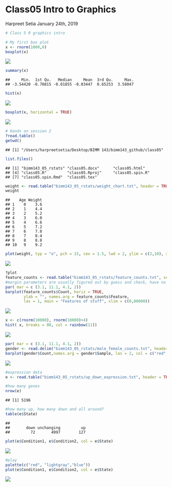 Class05 Intro to Graphics
================
Harpreet Setia
January 24th, 2019

``` r
# Class 5 R graphics intro

# My first box plot
x <- rnorm(1000,0)
boxplot(x)
```

![](class05_files/figure-markdown_github/unnamed-chunk-1-1.png)

``` r
summary(x)
```

    ##     Min.  1st Qu.   Median     Mean  3rd Qu.     Max. 
    ## -3.54420 -0.70815 -0.01855 -0.03447  0.65253  3.58047

``` r
hist(x)
```

![](class05_files/figure-markdown_github/unnamed-chunk-1-2.png)

``` r
boxplot(x, horizontal = TRUE)
```

![](class05_files/figure-markdown_github/unnamed-chunk-1-3.png)

``` r
# Hands on session 2
?read.table()
getwd()
```

    ## [1] "/Users/harpreetsetia/Desktop/BIMM 143/bimm143_github/class05"

``` r
list.files()
```

    ## [1] "bimm143_05_rstats" "class05.docx"      "class05.html"     
    ## [4] "class05.R"         "class05.Rproj"     "class05.spin.R"   
    ## [7] "class05.spin.Rmd"  "class05.tex"

``` r
weight <- read.table("bimm143_05_rstats/weight_chart.txt", header = TRUE)
weight
```

    ##    Age Weight
    ## 1    0    3.6
    ## 2    1    4.4
    ## 3    2    5.2
    ## 4    3    6.0
    ## 5    4    6.6
    ## 6    5    7.2
    ## 7    6    7.8
    ## 8    7    8.4
    ## 9    8    8.8
    ## 10   9    9.2

``` r
plot(weight, typ = "o", pch = 15, cex = 1.5, lwd = 2, ylim = c(2,10), xlab = "Age (months)", ylab = "Weight (kg)", main = "Some title")
```

![](class05_files/figure-markdown_github/unnamed-chunk-1-4.png)

``` r
?plot
feature_counts <- read.table("bimm143_05_rstats/feature_counts.txt", sep = "\t", header = TRUE)
#margin parameters are usually figured out by guess and check, have no set way of making that ez
par( mar = c (3.1, 11.1, 4.1, 2))
barplot(feature_counts$Count, horiz = TRUE, 
        ylab = "", names.arg = feature_counts$Feature, 
        las = 1, main = "Features of stuff", xlim = c(0,80000))
```

![](class05_files/figure-markdown_github/unnamed-chunk-1-5.png)

``` r
x <- c(rnorm(10000), rnorm(10000)+4)
hist( x, breaks = 80, col = rainbow(11))
```

![](class05_files/figure-markdown_github/unnamed-chunk-1-6.png)

``` r
par( mar = c (3.1, 11.1, 4.1, 2))
gender <- read.delim("bimm143_05_rstats/male_female_counts.txt", header = TRUE)
barplot(gender$Count,names.arg = gender$Sample, las = 2, col = c("red", "blue"))
```

![](class05_files/figure-markdown_github/unnamed-chunk-1-7.png)

``` r
#expression data
e <- read.table("bimm143_05_rstats/up_down_expression.txt", header = TRUE)

#how many genes
nrow(e)
```

    ## [1] 5196

``` r
#how many up, how many down and all around?
table(e$State)
```

    ## 
    ##       down unchanging         up 
    ##         72       4997        127

``` r
plot(e$Condition1, e$Condition2, col = e$State)
```

![](class05_files/figure-markdown_github/unnamed-chunk-1-8.png)

``` r
#play
palette(c("red", "lightgray","blue"))
plot(e$Condition1, e$Condition2, col = e$State)
```

![](class05_files/figure-markdown_github/unnamed-chunk-1-9.png)
